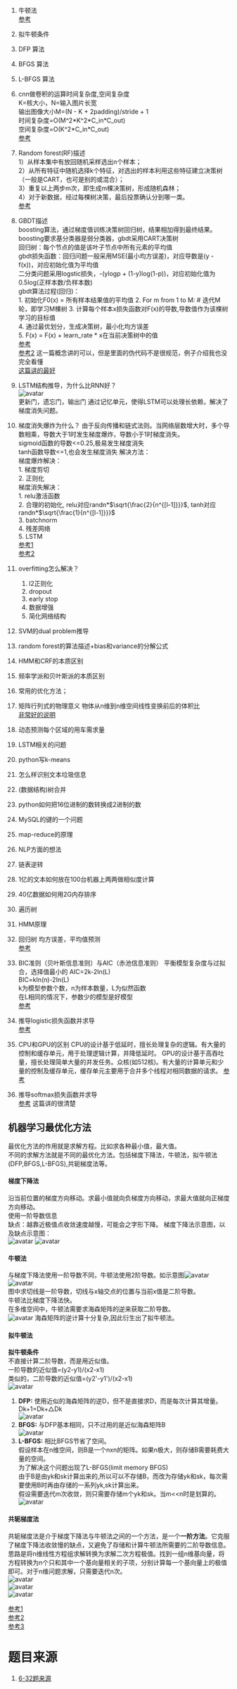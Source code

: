 1. 牛顿法  
    [参考](https://blog.csdn.net/itplus/article/details/21897715)
2. 拟牛顿条件
3. DFP 算法
4. BFGS 算法
5. L-BFGS 算法  
6. cnn做卷积的运算时间复杂度,空间复杂度  
    K=核大小，N=输入图片长宽  
    输出图像大小M=(N - K + 2padding)/stride + 1   
    时间复杂度=O(M^2\*K^2\*C_in\*C_out)   
    空间复杂度=O(K^2\*C_in\*C_out)  
    [参考](https://blog.csdn.net/laolu1573/article/details/79196160)
7. Random forest(RF)描述   
    1）从样本集中有放回随机采样选出n个样本；   
    2）从所有特征中随机选择k个特征，对选出的样本利用这些特征建立决策树（一般是CART，也可是别的或混合）；   
    3）重复以上两步m次，即生成m棵决策树，形成随机森林；  
    4）对于新数据，经过每棵树决策，最后投票确认分到哪一类。   
    [参考](https://blog.csdn.net/y0367/article/details/51501780)
8. GBDT描述   
    boosting算法，通过梯度值训练决策树回归树，结果相加得到最终结果。  
    boosting要求基分类器是弱分类器，gbdt采用CART决策树  
    回归树：每个节点的值是该叶子节点中所有元素的平均值  
    gbdt损失函数：回归问题一般采用MSE(最小均方误差)，对应导数是(y - f(x))，对应初始化值为平均值  
                 二分类问题采用logstic损失，-(ylogp + (1-y)log(1-p))，对应初始化值为0.5log(正样本数/负样本数)  
    gbdt算法过程(回归)：  
        1. 初始化F0(x) = 所有样本结果值的平均值
        2. For m from 1 to M:  #  迭代M轮，即学习M棵树
        3.   计算每个样本x损失函数对F<m-1>(x)的导数,导数值作为该棵树学习的目标值  
        4.   通过最优划分，生成决策树，最小化均方误差   
        5.   F<m>(x) = F<m-1>(x) + learn_rate * x在当前决策树中的值  
    [参考](https://www.jianshu.com/p/005a4e6ac775)  
    [参考2](https://www.cnblogs.com/ModifyRong/p/7744987.html) 这一篇概念讲的可以，但是里面的伪代码不是很规范，例子介绍我也没完全看懂   
    [这篇讲的最好](https://blog.csdn.net/qq_22238533/article/details/79185969)
9. LSTM结构推导，为什么比RNN好？  
    ![avatar](pic/lstm.png)   
    更新门，遗忘门，输出门
    通过记忆单元，使得LSTM可以处理长依赖，解决了梯度消失问题。  
10. 梯度消失爆炸为什么？
    由于反向传播和链式法则。当网络层数增大时，多个导数相乘，导数大于1时发生梯度爆炸，导数小于1时梯度消失。  
    sigmoid函数的导数\<=0.25,极易发生梯度消失  
    tanh函数导数\<=1,也会发生梯度消失
    解决方法：  
    梯度爆炸解决：  
        1.  梯度剪切  
        2.  正则化   
    梯度消失解决：  
        1.  relu激活函数  
        2.  合理的初始化, relu对应randn\*$\sqrt{\frac{2}{n^{[l-1]}}}$, tanh对应randn\*$\sqrt{\frac{1}{n^{[l-1]}}}$  
        3.  batchnorm  
        4.  残差网络  
        5.  LSTM  
    [参考1](https://blog.csdn.net/qq_25737169/article/details/78847691)  
    [参考2](http://mooc.study.163.com/learn/2001281003?tid=2001391036#/learn/content?type=detail&id=2001702118&cid=2001699114)
11. overfitting怎么解决？   
    1.  l2正则化  
    2.  dropout  
    3.  early stop  
    4.  数据增强   
    5.  简化网络结构  
12. SVM的dual problem推导
13. random forest的算法描述+bias和variance的分解公式
14. HMM和CRF的本质区别
15. 频率学派和贝叶斯派的本质区别
16. 常用的优化方法；
17. 矩阵行列式的物理意义
    物体从n维到n维空间线性变换前后的体积比   
    [非常好的说明](https://www.zhihu.com/question/36966326/answer/70687817)
18. 动态预测每个区域的用车需求量
19. LSTM相关的问题
20. python写k-means
21. 怎么样识别文本垃圾信息
22. (数据结构)树合并
23. python如何把16位进制的数转换成2进制的数
24. MySQL的键的一个问题

26. map-reduce的原理
27. NLP方面的想法
28. 链表逆转
29. 1亿的文本如何放在100台机器上两两做相似度计算
30. 40亿数据如何用2G内存排序
31. 遍历树
32. HMM原理  
33. 回归树
    均方误差，平均值预测  
    [参考](https://blog.csdn.net/zhihua_oba/article/details/72230427)   
34. BIC准则（贝叶斯信息准则）与AIC（赤池信息准则） 
    平衡模型复杂度与过拟合，选择值最小的
    AIC=2k-2In(L)  
    BIC=kIn(n)-2In(L)  
    k为模型参数个数，n为样本数量，L为似然函数  
    在L相同的情况下，参数少的模型是好模型  
    [参考](https://blog.csdn.net/yinyu19950811/article/details/60964782)  
35. 推导logistic损失函数并求导   
    [参考](https://blog.csdn.net/bitcarmanlee/article/details/51165444)  
36. CPU和GPU的区别
    CPU的设计基于低延时，擅长处理复杂的逻辑。有大量的控制和缓存单元，用于处理逻辑计算，并降低延时。
    GPU的设计基于高吞吐量，擅长处理简单大量的并发任务。众核(如512核)。有大量的计算单元和少量的控制及缓存单元，缓存单元主要用于合并多个线程对相同数据的请求。
    [参考](https://www.zhihu.com/question/19903344)  
37. 推导softmax损失函数并求导  
    [参考](https://blog.csdn.net/behamcheung/article/details/71911133) 这篇讲的很清楚  
    





## 机器学习最优化方法   
最优化方法的作用就是求解方程。比如求各种最小值，最大值。  
不同的求解方法就是不同的最优化方法。包括梯度下降法，牛顿法，拟牛顿法(DFP,BFGS,L-BFGS),共轭梯度法等。
#### 梯度下降法  
沿当前位置的梯度方向移动。求最小值就向负梯度方向移动，求最大值就向正梯度方向移动。  
使用一阶导数信息  
缺点：越靠近极值点收敛速度越慢，可能会之字形下降。 
梯度下降法示意图，以及缺点示意图：  
![avatar](pic/tdxj1.jpg)
![avatar](pic/tdxj2.jpg)   
#### 牛顿法   
与梯度下降法使用一阶导数不同，牛顿法使用2阶导数。如示意图![avatar](pic/ndf.jpg)![avatar](pic/NewtonIteration_Ani.gif)    
图中求切线是一阶导数，切线与x轴交点的位置与当前x值是二阶导数。  
牛顿法比梯度下降法快。  
在多维空间中，牛顿法需要求海森矩阵的逆来获取二阶导数。  
![avatar](pic/ndf2.jpg)
海森矩阵的逆计算十分复杂,因此衍生出了拟牛顿法。
#### 拟牛顿法   
**拟牛顿条件**  
不直接计算二阶导数，而是用近似值。  
一阶导数的近似值=(y2-y1)/(x2-x1)  
类似的，二阶导数的近似值=(y2'-y1')/(x2-x1)   
![avatar](pic/nndf1.jpg)   
1.  **DFP:** 使用近似的海森矩阵的逆D，但不是直接求D，而是每次计算其增量。Dk+1=Dk+△Dk   
![avatar](pic/nndf2.jpg)
2.  **BFGS:** 与DFP基本相同，只不过用的是近似海森矩阵B  
![avatar](pic/nndf3.jpg)  
3.  **L-BFGS:** 相比BFGS节省了空间。  
假设样本在n维空间，则B是一个nxn的矩阵。如果n极大，则存储B需要耗费大量的空间。  
为了解决这个问题出现了L-BFGS(limit memory BFGS)   
由于B是由yk和sk计算出来的,所以可以不存储B，而改为存储yk和sk，每次需要使用B时再由存储的一系列yk,sk计算出来。  
假设需要迭代m次收敛，则只需要存储m个yk和sk。当m<<n时是划算的。  
![avatar](pic/nndf4.jpg)  
#### 共轭梯度法  
共轭梯度法是介于梯度下降法与牛顿法之间的一个方法，是一个**一阶方法**。它克服了梯度下降法收敛慢的缺点，又避免了存储和计算牛顿法所需要的二阶导数信息。
思路是将n维线性方程组求解转换为求解二次方程极值。找到一组n维基向量，将方程转换为n个只和其中一个基向量相关的子项，分别计算每一个基向量上的极值即可。对于n维问题求解，只需要迭代n次。  
![avatar](pic/getd1.jpg)  
![avatar](pic/getd2.jpg)  
![avatar](pic/getd3.jpg)  

[参考1](https://blog.csdn.net/owen7500/article/details/51601627)  
[参考2](https://www.cnblogs.com/wuseguang/p/4088817.html)  
[参考3](https://blog.csdn.net/qq547276542/article/details/78186050)  








# 题目来源  
1. [6-32题来源](http://baijiahao.baidu.com/s?id=1575879126820599&wfr=spider&for=pc)
